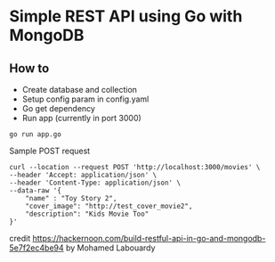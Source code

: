 # Simple REST API using Go with MongoDB

## How to 

* Create database and collection 
* Setup config param in config.yaml
* Go get dependency 
* Run app (currently in port 3000)

```
go run app.go
```

Sample POST request 

```
curl --location --request POST 'http://localhost:3000/movies' \
--header 'Accept: application/json' \
--header 'Content-Type: application/json' \
--data-raw '{
    "name" : "Toy Story 2",
    "cover_image": "http://test_cover_movie2",
    "description": "Kids Movie Too"    
}'

```



credit https://hackernoon.com/build-restful-api-in-go-and-mongodb-5e7f2ec4be94 by Mohamed Labouardy